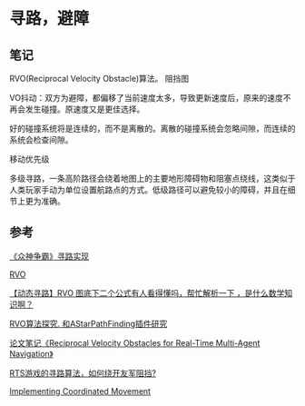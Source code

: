 # 寻路，避障

## 笔记

RVO(Reciprocal Velocity Obstacle)算法。
阻挡图

VO抖动：双方为避障，都偏移了当前速度太多，导致更新速度后，原来的速度不再会发生碰撞。原速度又是更佳选择。

好的碰撞系统将是连续的，而不是离散的。离散的碰撞系统会忽略间隙，而连续的系统会检查间隙。

移动优先级

多级寻路，一条高阶路径会绕着地图上的主要地形障碍物和阻塞点绕线，这类似于人类玩家手动为单位设置航路点的方式。低级路径可以避免较小的障碍，并且在细节上更为准确。

## 参考

[《众神争霸》寻路实现](https://gameinstitute.qq.com/community/detail/102644)

[RVO](http://gamma.cs.unc.edu/RVO2/)

[【动态寻路】RVO 图底下二个公式有人看得懂吗，帮忙解析一下 ，是什么数学知识啊？](https://bbs.csdn.net/topics/390974170)

[RVO算法探究. 和AStarPathFinding插件研究](https://blog.csdn.net/qq_32270109/article/details/90673151)

[论文笔记《Reciprocal Velocity Obstacles for Real-Time Multi-Agent Navigation》](http://www.meltycriss.com/2017/01/13/paper-rvo/)

[RTS游戏的寻路算法，如何绕开友军阻挡?](https://www.zhihu.com/question/29885931)

[Implementing Coordinated Movement](https://www.gamasutra.com/view/feature/131721/implementing_coordinated_movement.php?page=1)
